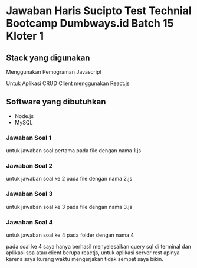 # Jawaban Haris Sucipto Test Technial Bootcamp Dumbways.id Batch 15 Kloter 1

## Stack yang digunakan

Menggunakan Pemograman Javascript

Untuk Aplikasi CRUD Client menggunakan React.js

## Software yang dibutuhkan

- Node.js
- MySQL

### Jawaban Soal 1

untuk jawaban soal pertama pada file dengan nama 1.js

### Jawaban Soal 2

untuk jawaban soal ke 2 pada file dengan nama 2.js

### Jawaban Soal 3

untuk jawaban soal ke 3 pada file dengan nama 3.js

### Jawaban Soal 4

untuk jawaban soal ke 4 pada folder dengan nama 4

pada soal ke 4 saya hanya berhasil menyelesaikan query sql di terminal dan aplikasi spa atau client berupa reactjs, untuk aplikasi server rest apinya karena saya kurang waktu mengerjakan tidak sempat saya bikin.

